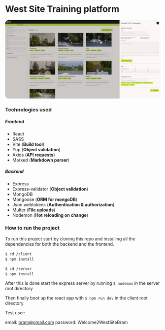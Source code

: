 # West Site Training platform

![](./client/public/images/dashboard-preview.png)

### Technologies used

##### Frontend

-   React
-   SASS
-   Vite (**Build tool**)
-   Yup (**Object validation**)
-   Axios (**API requests**)
-   Marked (**Markdown parser**)

##### Backend

-   Express
-   Express-validator (**Object validation**)
-   MongoDB
-   Mongoose (**ORM for mongoDB**)
-   Json webtokens (**Authentication & authorization**)
-   Multer (**File uploads**)
-   Nodemon (**Hot reloading on change**)

### How to run the project

To run this project start by cloning this repo and installing all the dependencies for both the backend and the frontend.

`$ cd /client` <br/>
`$ npm install`

`$ cd /server` <br/>
`$ npm install`

After this is done start the express server by running `$ nodemon` in the server root directory

Then finally boot up the react app with `$ npm run dev` in the client root directory

Test user:

email: bram@gmail.com
password: Welcome2WestSiteBram
